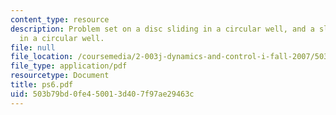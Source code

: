 ```yaml
---
content_type: resource
description: Problem set on a disc sliding in a circular well, and a slender rod sliding
  in a circular well.
file: null
file_location: /coursemedia/2-003j-dynamics-and-control-i-fall-2007/503b79bd0fe450013d407f97ae29463c_ps6.pdf
file_type: application/pdf
resourcetype: Document
title: ps6.pdf
uid: 503b79bd-0fe4-5001-3d40-7f97ae29463c
---
```

